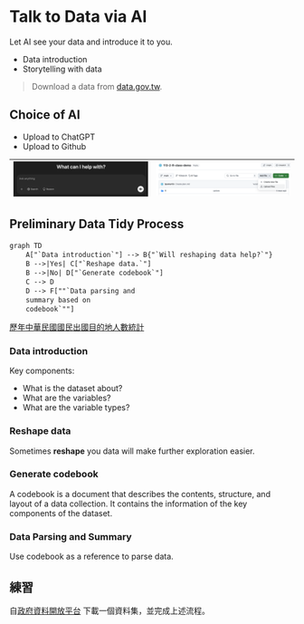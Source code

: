 # Talk to Data via AI

Let AI see your data and introduce it to you.

  - Data introduction  
  - Storytelling with data  

> Download a data from [data.gov.tw](https://data.gov.tw/).

## Choice of AI

  - Upload to ChatGPT  
  - Upload to Github


| <img src="../img/2025-03-03-04-55-22.png" alt="Image 1" /> | <img src="../img/2025-03-03-05-02-34.png" alt="Image 2" /> |
|------------------------------------------------------------|------------------------------------------------------------|

## Preliminary Data Tidy Process

```mermaid
graph TD
    A["`Data introduction`"] --> B{"`Will reshaping data help?`"}
    B -->|Yes| C["`Reshape data.`"]
    B -->|No| D["`Generate codebook`"]
    C --> D
    D --> F[""`Data parsing and 
    summary based on 
    codebook`""]
```

[歷年中華民國國民出國目的地人數統計](https://data.gov.tw/dataset/7325)

### Data introduction

Key components:
  - What is the dataset about?  
  - What are the variables?
  - What are the variable types?  

### Reshape data

Sometimes **reshape** you data will make further exploration easier.

### Generate codebook

A codebook is a document that describes the contents, structure, and layout of a data collection. It contains the information of the key components of the dataset.

### Data Parsing and Summary

Use codebook as a reference to parse data.

## 練習

自[政府資料開放平台](https://data.gov.tw) 下載一個資料集，並完成上述流程。